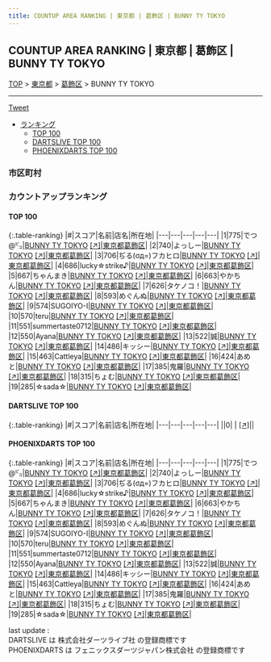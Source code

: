 ```yaml
---
title: COUNTUP AREA RANKING | 東京都 | 葛飾区 | BUNNY TY TOKYO
---
```

## COUNTUP AREA RANKING | 東京都 | 葛飾区 | BUNNY TY TOKYO

[TOP](/darts/rank/) > [東京都](/darts/rank/東京都/) > [葛飾区](/darts/rank/東京都/葛飾区/) > BUNNY TY TOKYO

___

<a href="https://twitter.com/share?ref_src=twsrc%5Etfw" data-text="COUNTUP AREA RANKING | 東京都葛飾区BUNNY TY TOKYO" class="twitter-share-button" data-hashtags="DARTSLIVE,PHOENIXDARTS,darts,ダーツ" data-show-count="false">Tweet</a>

* [ランキング](#カウントアップランキング)
    * [TOP 100](#top-100)
    * [DARTSLIVE TOP 100](#dartslive-top-100)
    * [PHOENIXDARTS TOP 100](#phoenixdarts-top-100)

### 市区町村

<ul>

</ul>

### カウントアップランキング

#### TOP 100



{:.table-ranking}
|#|スコア|名前|店名|所在地|
|---|---|---|---|---|
|1|775|<span class="rank-name-pd">でつ@㌰</span>|<a href="/darts/rank/shops/52625.html">BUNNY TY TOKYO</a> <a href="https://vs.phoenixdarts.com/jp/shop/shopDetailInfo/s_52625?s_seq=52625">[↗]</a>|<a href="/darts/rank/東京都/葛飾区">東京都葛飾区</a>|
|2|740|<span class="rank-name-pd">よっしー</span>|<a href="/darts/rank/shops/52625.html">BUNNY TY TOKYO</a> <a href="https://vs.phoenixdarts.com/jp/shop/shopDetailInfo/s_52625?s_seq=52625">[↗]</a>|<a href="/darts/rank/東京都/葛飾区">東京都葛飾区</a>|
|3|706|<span class="rank-name-pd">ぢる(σд=)フカヒロ</span>|<a href="/darts/rank/shops/52625.html">BUNNY TY TOKYO</a> <a href="https://vs.phoenixdarts.com/jp/shop/shopDetailInfo/s_52625?s_seq=52625">[↗]</a>|<a href="/darts/rank/東京都/葛飾区">東京都葛飾区</a>|
|4|686|<span class="rank-name-pd">lucky☆strike♪</span>|<a href="/darts/rank/shops/52625.html">BUNNY TY TOKYO</a> <a href="https://vs.phoenixdarts.com/jp/shop/shopDetailInfo/s_52625?s_seq=52625">[↗]</a>|<a href="/darts/rank/東京都/葛飾区">東京都葛飾区</a>|
|5|667|<span class="rank-name-pd">ちゃんまき</span>|<a href="/darts/rank/shops/52625.html">BUNNY TY TOKYO</a> <a href="https://vs.phoenixdarts.com/jp/shop/shopDetailInfo/s_52625?s_seq=52625">[↗]</a>|<a href="/darts/rank/東京都/葛飾区">東京都葛飾区</a>|
|6|663|<span class="rank-name-pd">やかちん</span>|<a href="/darts/rank/shops/52625.html">BUNNY TY TOKYO</a> <a href="https://vs.phoenixdarts.com/jp/shop/shopDetailInfo/s_52625?s_seq=52625">[↗]</a>|<a href="/darts/rank/東京都/葛飾区">東京都葛飾区</a>|
|7|626|<span class="rank-name-pd">タケノコ！</span>|<a href="/darts/rank/shops/52625.html">BUNNY TY TOKYO</a> <a href="https://vs.phoenixdarts.com/jp/shop/shopDetailInfo/s_52625?s_seq=52625">[↗]</a>|<a href="/darts/rank/東京都/葛飾区">東京都葛飾区</a>|
|8|593|<span class="rank-name-pd">めぐんぬ</span>|<a href="/darts/rank/shops/52625.html">BUNNY TY TOKYO</a> <a href="https://vs.phoenixdarts.com/jp/shop/shopDetailInfo/s_52625?s_seq=52625">[↗]</a>|<a href="/darts/rank/東京都/葛飾区">東京都葛飾区</a>|
|9|574|<span class="rank-name-pd">SUGOIYO-I</span>|<a href="/darts/rank/shops/52625.html">BUNNY TY TOKYO</a> <a href="https://vs.phoenixdarts.com/jp/shop/shopDetailInfo/s_52625?s_seq=52625">[↗]</a>|<a href="/darts/rank/東京都/葛飾区">東京都葛飾区</a>|
|10|570|<span class="rank-name-pd">teru</span>|<a href="/darts/rank/shops/52625.html">BUNNY TY TOKYO</a> <a href="https://vs.phoenixdarts.com/jp/shop/shopDetailInfo/s_52625?s_seq=52625">[↗]</a>|<a href="/darts/rank/東京都/葛飾区">東京都葛飾区</a>|
|11|551|<span class="rank-name-pd">summertaste0712</span>|<a href="/darts/rank/shops/52625.html">BUNNY TY TOKYO</a> <a href="https://vs.phoenixdarts.com/jp/shop/shopDetailInfo/s_52625?s_seq=52625">[↗]</a>|<a href="/darts/rank/東京都/葛飾区">東京都葛飾区</a>|
|12|550|<span class="rank-name-pd">Ayana</span>|<a href="/darts/rank/shops/52625.html">BUNNY TY TOKYO</a> <a href="https://vs.phoenixdarts.com/jp/shop/shopDetailInfo/s_52625?s_seq=52625">[↗]</a>|<a href="/darts/rank/東京都/葛飾区">東京都葛飾区</a>|
|13|522|<span class="rank-name-pd">誠</span>|<a href="/darts/rank/shops/52625.html">BUNNY TY TOKYO</a> <a href="https://vs.phoenixdarts.com/jp/shop/shopDetailInfo/s_52625?s_seq=52625">[↗]</a>|<a href="/darts/rank/東京都/葛飾区">東京都葛飾区</a>|
|14|486|<span class="rank-name-pd">キッシー</span>|<a href="/darts/rank/shops/52625.html">BUNNY TY TOKYO</a> <a href="https://vs.phoenixdarts.com/jp/shop/shopDetailInfo/s_52625?s_seq=52625">[↗]</a>|<a href="/darts/rank/東京都/葛飾区">東京都葛飾区</a>|
|15|463|<span class="rank-name-pd">Cattleya</span>|<a href="/darts/rank/shops/52625.html">BUNNY TY TOKYO</a> <a href="https://vs.phoenixdarts.com/jp/shop/shopDetailInfo/s_52625?s_seq=52625">[↗]</a>|<a href="/darts/rank/東京都/葛飾区">東京都葛飾区</a>|
|16|424|<span class="rank-name-pd">あめと</span>|<a href="/darts/rank/shops/52625.html">BUNNY TY TOKYO</a> <a href="https://vs.phoenixdarts.com/jp/shop/shopDetailInfo/s_52625?s_seq=52625">[↗]</a>|<a href="/darts/rank/東京都/葛飾区">東京都葛飾区</a>|
|17|385|<span class="rank-name-pd">鬼羅</span>|<a href="/darts/rank/shops/52625.html">BUNNY TY TOKYO</a> <a href="https://vs.phoenixdarts.com/jp/shop/shopDetailInfo/s_52625?s_seq=52625">[↗]</a>|<a href="/darts/rank/東京都/葛飾区">東京都葛飾区</a>|
|18|315|<span class="rank-name-pd">ちょむ</span>|<a href="/darts/rank/shops/52625.html">BUNNY TY TOKYO</a> <a href="https://vs.phoenixdarts.com/jp/shop/shopDetailInfo/s_52625?s_seq=52625">[↗]</a>|<a href="/darts/rank/東京都/葛飾区">東京都葛飾区</a>|
|19|285|<span class="rank-name-pd">☆sada☆</span>|<a href="/darts/rank/shops/52625.html">BUNNY TY TOKYO</a> <a href="https://vs.phoenixdarts.com/jp/shop/shopDetailInfo/s_52625?s_seq=52625">[↗]</a>|<a href="/darts/rank/東京都/葛飾区">東京都葛飾区</a>|


#### DARTSLIVE TOP 100



{:.table-ranking}
|#|スコア|名前|店名|所在地|
|---|---|---|---|---|
||0|<span class="rank-name-dl"> </span>|<a href="/darts/rank/shops/.html"></a> <a href="">[↗]</a>|<a href="/darts/rank//"></a>|


#### PHOENIXDARTS TOP 100



{:.table-ranking}
|#|スコア|名前|店名|所在地|
|---|---|---|---|---|
|1|775|<span class="rank-name-pd">でつ@㌰</span>|<a href="/darts/rank/shops/52625.html">BUNNY TY TOKYO</a> <a href="https://vs.phoenixdarts.com/jp/shop/shopDetailInfo/s_52625?s_seq=52625">[↗]</a>|<a href="/darts/rank/東京都/葛飾区">東京都葛飾区</a>|
|2|740|<span class="rank-name-pd">よっしー</span>|<a href="/darts/rank/shops/52625.html">BUNNY TY TOKYO</a> <a href="https://vs.phoenixdarts.com/jp/shop/shopDetailInfo/s_52625?s_seq=52625">[↗]</a>|<a href="/darts/rank/東京都/葛飾区">東京都葛飾区</a>|
|3|706|<span class="rank-name-pd">ぢる(σд=)フカヒロ</span>|<a href="/darts/rank/shops/52625.html">BUNNY TY TOKYO</a> <a href="https://vs.phoenixdarts.com/jp/shop/shopDetailInfo/s_52625?s_seq=52625">[↗]</a>|<a href="/darts/rank/東京都/葛飾区">東京都葛飾区</a>|
|4|686|<span class="rank-name-pd">lucky☆strike♪</span>|<a href="/darts/rank/shops/52625.html">BUNNY TY TOKYO</a> <a href="https://vs.phoenixdarts.com/jp/shop/shopDetailInfo/s_52625?s_seq=52625">[↗]</a>|<a href="/darts/rank/東京都/葛飾区">東京都葛飾区</a>|
|5|667|<span class="rank-name-pd">ちゃんまき</span>|<a href="/darts/rank/shops/52625.html">BUNNY TY TOKYO</a> <a href="https://vs.phoenixdarts.com/jp/shop/shopDetailInfo/s_52625?s_seq=52625">[↗]</a>|<a href="/darts/rank/東京都/葛飾区">東京都葛飾区</a>|
|6|663|<span class="rank-name-pd">やかちん</span>|<a href="/darts/rank/shops/52625.html">BUNNY TY TOKYO</a> <a href="https://vs.phoenixdarts.com/jp/shop/shopDetailInfo/s_52625?s_seq=52625">[↗]</a>|<a href="/darts/rank/東京都/葛飾区">東京都葛飾区</a>|
|7|626|<span class="rank-name-pd">タケノコ！</span>|<a href="/darts/rank/shops/52625.html">BUNNY TY TOKYO</a> <a href="https://vs.phoenixdarts.com/jp/shop/shopDetailInfo/s_52625?s_seq=52625">[↗]</a>|<a href="/darts/rank/東京都/葛飾区">東京都葛飾区</a>|
|8|593|<span class="rank-name-pd">めぐんぬ</span>|<a href="/darts/rank/shops/52625.html">BUNNY TY TOKYO</a> <a href="https://vs.phoenixdarts.com/jp/shop/shopDetailInfo/s_52625?s_seq=52625">[↗]</a>|<a href="/darts/rank/東京都/葛飾区">東京都葛飾区</a>|
|9|574|<span class="rank-name-pd">SUGOIYO-I</span>|<a href="/darts/rank/shops/52625.html">BUNNY TY TOKYO</a> <a href="https://vs.phoenixdarts.com/jp/shop/shopDetailInfo/s_52625?s_seq=52625">[↗]</a>|<a href="/darts/rank/東京都/葛飾区">東京都葛飾区</a>|
|10|570|<span class="rank-name-pd">teru</span>|<a href="/darts/rank/shops/52625.html">BUNNY TY TOKYO</a> <a href="https://vs.phoenixdarts.com/jp/shop/shopDetailInfo/s_52625?s_seq=52625">[↗]</a>|<a href="/darts/rank/東京都/葛飾区">東京都葛飾区</a>|
|11|551|<span class="rank-name-pd">summertaste0712</span>|<a href="/darts/rank/shops/52625.html">BUNNY TY TOKYO</a> <a href="https://vs.phoenixdarts.com/jp/shop/shopDetailInfo/s_52625?s_seq=52625">[↗]</a>|<a href="/darts/rank/東京都/葛飾区">東京都葛飾区</a>|
|12|550|<span class="rank-name-pd">Ayana</span>|<a href="/darts/rank/shops/52625.html">BUNNY TY TOKYO</a> <a href="https://vs.phoenixdarts.com/jp/shop/shopDetailInfo/s_52625?s_seq=52625">[↗]</a>|<a href="/darts/rank/東京都/葛飾区">東京都葛飾区</a>|
|13|522|<span class="rank-name-pd">誠</span>|<a href="/darts/rank/shops/52625.html">BUNNY TY TOKYO</a> <a href="https://vs.phoenixdarts.com/jp/shop/shopDetailInfo/s_52625?s_seq=52625">[↗]</a>|<a href="/darts/rank/東京都/葛飾区">東京都葛飾区</a>|
|14|486|<span class="rank-name-pd">キッシー</span>|<a href="/darts/rank/shops/52625.html">BUNNY TY TOKYO</a> <a href="https://vs.phoenixdarts.com/jp/shop/shopDetailInfo/s_52625?s_seq=52625">[↗]</a>|<a href="/darts/rank/東京都/葛飾区">東京都葛飾区</a>|
|15|463|<span class="rank-name-pd">Cattleya</span>|<a href="/darts/rank/shops/52625.html">BUNNY TY TOKYO</a> <a href="https://vs.phoenixdarts.com/jp/shop/shopDetailInfo/s_52625?s_seq=52625">[↗]</a>|<a href="/darts/rank/東京都/葛飾区">東京都葛飾区</a>|
|16|424|<span class="rank-name-pd">あめと</span>|<a href="/darts/rank/shops/52625.html">BUNNY TY TOKYO</a> <a href="https://vs.phoenixdarts.com/jp/shop/shopDetailInfo/s_52625?s_seq=52625">[↗]</a>|<a href="/darts/rank/東京都/葛飾区">東京都葛飾区</a>|
|17|385|<span class="rank-name-pd">鬼羅</span>|<a href="/darts/rank/shops/52625.html">BUNNY TY TOKYO</a> <a href="https://vs.phoenixdarts.com/jp/shop/shopDetailInfo/s_52625?s_seq=52625">[↗]</a>|<a href="/darts/rank/東京都/葛飾区">東京都葛飾区</a>|
|18|315|<span class="rank-name-pd">ちょむ</span>|<a href="/darts/rank/shops/52625.html">BUNNY TY TOKYO</a> <a href="https://vs.phoenixdarts.com/jp/shop/shopDetailInfo/s_52625?s_seq=52625">[↗]</a>|<a href="/darts/rank/東京都/葛飾区">東京都葛飾区</a>|
|19|285|<span class="rank-name-pd">☆sada☆</span>|<a href="/darts/rank/shops/52625.html">BUNNY TY TOKYO</a> <a href="https://vs.phoenixdarts.com/jp/shop/shopDetailInfo/s_52625?s_seq=52625">[↗]</a>|<a href="/darts/rank/東京都/葛飾区">東京都葛飾区</a>|


<div class="footer border-top border-gray-light mt-5 pt-3 text-right text-gray">
    last update : <span style="font-weight: italic" id="foot_last_modified"></span><br />
    DARTSLIVE は 株式会社ダーツライブ社 の登録商標です<br />
    PHOENIXDARTS は フェニックスダーツジャパン株式会社 の登録商標です<br />
</div>

<script src="https://cdnjs.cloudflare.com/ajax/libs/jquery.tablesorter/2.31.3/js/jquery.tablesorter.min.js" integrity="sha512-qzgd5cYSZcosqpzpn7zF2ZId8f/8CHmFKZ8j7mU4OUXTNRd5g+ZHBPsgKEwoqxCtdQvExE5LprwwPAgoicguNg==" crossorigin="anonymous" referrerpolicy="no-referrer"></script>
<link rel="stylesheet" href="https://cdnjs.cloudflare.com/ajax/libs/jquery.tablesorter/2.31.3/css/theme.default.min.css" integrity="sha512-wghhOJkjQX0Lh3NSWvNKeZ0ZpNn+SPVXX1Qyc9OCaogADktxrBiBdKGDoqVUOyhStvMBmJQ8ZdMHiR3wuEq8+w==" crossorigin="anonymous" referrerpolicy="no-referrer" />
<script>
$(function() {
    $(".table-ranking").tablesorter({sortList:[[0, 0]]});
    $("#foot_last_modified").text(formatDate(new Date(document.lastModified), 'yyyy-MM-dd HH:mm:ss'));
});
</script>

<script async src="https://platform.twitter.com/widgets.js" charset="utf-8"></script>